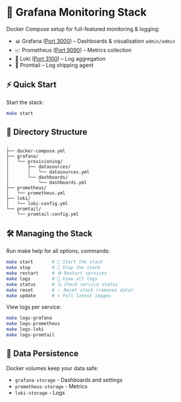 # 🚀 Grafana Monitoring Stack

Docker Compose setup for full-featured monitoring & logging:

- 📊 Grafana ([Port 3000](http://localhost:3000)) – Dashboards & visualisation `admin/admin`
- 📈 Prometheus ([Port 9090](http://localhost:9090)) – Metrics collection
- 📜 Loki ([Port 3100](http://localhost:3100)) – Log aggregation
- 🚚 Promtail – Log shipping agent

## ⚡ Quick Start

Start the stack:

```bash
make start
```

## 📁 Directory Structure

```
.
├── docker-compose.yml
├── grafana/
│   └── provisioning/
│       ├── datasources/
│       │   └── datasources.yml
│       └── dashboards/
│           └── dashboards.yml
├── prometheus/
│   └── prometheus.yml
├── loki/
│   └── loki-config.yml
└── promtail/
    └── promtail-config.yml
```

## 🛠️ Managing the Stack

Run make help for all options, commands:

```bash
make start       # 🚀 Start the stack
make stop        # 🛑 Stop the stack
make restart     # ♻️ Restart services
make logs        # 📄 View all logs
make status      # 🔍 Check service status
make reset       # 💥 Reset stack (removes data)
make update      # ⬆️ Pull latest images
```

View logs per service:

```bash
make logs-grafana
make logs-prometheus
make logs-loki
make logs-promtail
```

## 💾 Data Persistence

Docker volumes keep your data safe:

- `grafana-storage` - Dashboards and settings
- `prometheus-storage` - Metrics
- `loki-storage` - Logs
